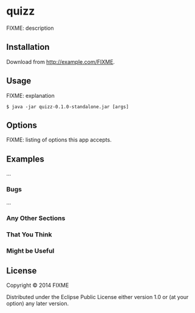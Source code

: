 # quizz

FIXME: description

## Installation

Download from http://example.com/FIXME.

## Usage

FIXME: explanation

    $ java -jar quizz-0.1.0-standalone.jar [args]

## Options

FIXME: listing of options this app accepts.

## Examples

...

### Bugs

...

### Any Other Sections
### That You Think
### Might be Useful

## License

Copyright © 2014 FIXME

Distributed under the Eclipse Public License either version 1.0 or (at
your option) any later version.
